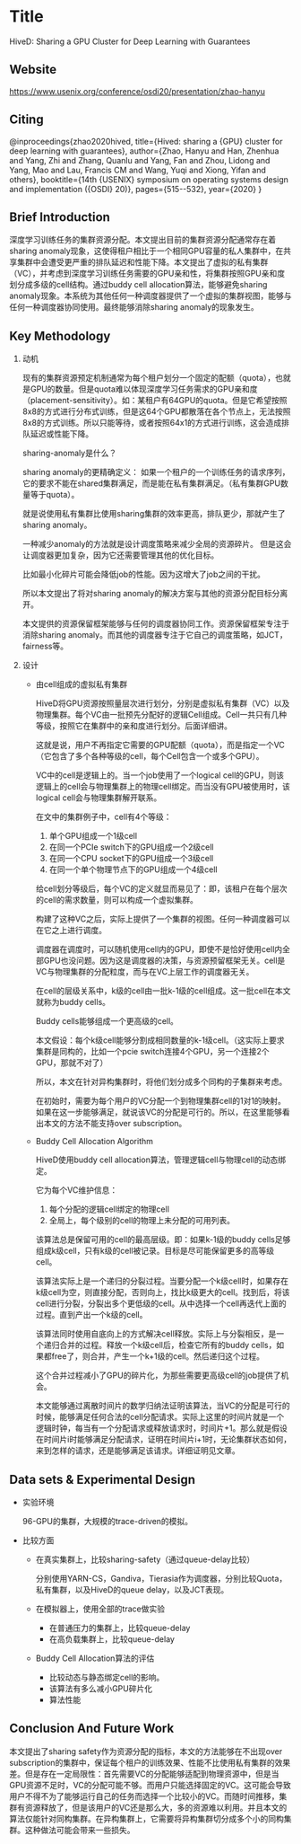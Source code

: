 # Title

<!-- 此部分是论文标题-->
HiveD: Sharing a GPU Cluster for Deep Learning with Guarantees

## Website
<!-- 网址，有DOI的建议用DOI地址-->
https://www.usenix.org/conference/osdi20/presentation/zhao-hanyu

## Citing

<!-- 引用格式，建议使用latex格式-->
@inproceedings{zhao2020hived,
  title={Hived: sharing a $\{$GPU$\}$ cluster for deep learning with guarantees},
  author={Zhao, Hanyu and Han, Zhenhua and Yang, Zhi and Zhang, Quanlu and Yang, Fan and Zhou, Lidong and Yang, Mao and Lau, Francis CM and Wang, Yuqi and Xiong, Yifan and others},
  booktitle={14th $\{$USENIX$\}$ symposium on operating systems design and implementation ($\{$OSDI$\}$ 20)},
  pages={515--532},
  year={2020}
}

## Brief Introduction

<!-- 通过三五句话描述这篇文章，包括 1. 论文的应用场景；2. 论文克服已有方法的局限性；3. 论文主要的技术手段； 4. 论文的预期结果 -->
深度学习训练任务的集群资源分配。本文提出目前的集群资源分配通常存在着sharing anomaly现象，这使得租户相比于一个相同GPU容量的私人集群中，在共享集群中会遭受更严重的排队延迟和性能下降。本文提出了虚拟的私有集群（VC），并考虑到深度学习训练任务需要的GPU亲和性，将集群按照GPU亲和度划分成多级的cell结构。通过buddy cell allocation算法，能够避免sharing anomaly现象。本系统为其他任何一种调度器提供了一个虚拟的集群视图，能够与任何一种调度器协同使用。最终能够消除sharing anomaly的现象发生。

## Key Methodology

<!-- 分点写，论述论文中主要技术手段的实施过程 -->
1. 动机

    现有的集群资源预定机制通常为每个租户划分一个固定的配额（quota），也就是GPU的数量。但是quota难以体现深度学习任务需求的GPU亲和度（placement-sensitivity）。如：某租户有64GPU的quota。但是它希望按照8x8的方式进行分布式训练，但是这64个GPU都散落在各个节点上，无法按照8x8的方式训练。所以只能等待，或者按照64x1的方式进行训练，这会造成排队延迟或性能下降。

    sharing-anomaly是什么？

    sharing anomaly的更精确定义：
    如果一个租户的一个训练任务的请求序列，它的要求不能在shared集群满足，而是能在私有集群满足。（私有集群GPU数量等于quota）。

    就是说使用私有集群比使用sharing集群的效率更高，排队更少，那就产生了sharing anomaly。

    一种减少anomaly的方法就是设计调度策略来减少全局的资源碎片。
    但是这会让调度器更加复杂，因为它还需要管理其他的优化目标。

    比如最小化碎片可能会降低job的性能。因为这增大了job之间的干扰。

    所以本文提出了将对sharing anomaly的解决方案与其他的资源分配目标分离开。

    本文提供的资源保留框架能够与任何的调度器协同工作。资源保留框架专注于消除sharing anomaly。而其他的调度器专注于它自己的调度策略，如JCT，fairness等。

2. 设计

    - 由cell组成的虚拟私有集群

        HiveD将GPU资源按照量层次进行划分，分别是虚拟私有集群（VC）以及物理集群。每个VC由一批预先分配好的逻辑Cell组成。Cell一共只有几种等级，按照它在集群中的亲和度进行划分。后面详细讲。

        这就是说，用户不再指定它需要的GPU配额（quota），而是指定一个VC（它包含了多个各种等级的cell，每个Cell包含一个或多个GPU）。

        VC中的cell是逻辑上的。当一个job使用了一个logical cell的GPU，则该逻辑上的cell会与物理集群上的物理cell绑定。而当没有GPU被使用时，该logical cell会与物理集群解开联系。

        在文中的集群例子中，cell有4个等级：
        1. 单个GPU组成一个1级cell
        2. 在同一个PCIe switch下的GPU组成一个2级cell
        3. 在同一个CPU socket下的GPU组成一个3级cell
        4. 在同一个单个物理节点下的GPU组成一个4级cell

        给cell划分等级后，每个VC的定义就显而易见了：即，该租户在每个层次的cell的需求数量，则可以构成一个虚拟集群。

        构建了这种VC之后，实际上提供了一个集群的视图。任何一种调度器可以在它之上进行调度。

        调度器在调度时，可以随机使用cell内的GPU，即使不是恰好使用cell内全部GPU也没问题。因为这是调度器的决策，与资源预留框架无关。cell是VC与物理集群的分配粒度，而与在VC上层工作的调度器无关。

        在cell的层级关系中，k级的cell由一批k-1级的cell组成。这一批cell在本文就称为buddy cells。
    
        Buddy cells能够组成一个更高级的cell。

        本文假设：每个k级cell能够分割成相同数量的k-1级cell。（这实际上要求集群是同构的，比如一个pcie switch连接4个GPU，另一个连接2个GPU，那就不对了）

        所以，本文在针对异构集群时，将他们划分成多个同构的子集群来考虑。

        在初始时，需要为每个用户的VC分配一个到物理集群cell的1对1的映射。如果在这一步能够满足，就说该VC的分配是可行的。所以，在这里能够看出本文的方法不能支持over subscription。

    - Buddy Cell Allocation Algorithm

        HiveD使用buddy cell allocation算法，管理逻辑cell与物理cell的动态绑定。
        
        它为每个VC维护信息：
        1. 每个分配的逻辑cell绑定的物理cell
        2. 全局上，每个级别的cell的物理上未分配的可用列表。

        该算法总是保留可用的cell的最高层级。即：如果k-1级的buddy cells足够组成k级cell，只有k级的cell被记录。目标是尽可能保留更多的高等级cell。

        该算法实际上是一个递归的分裂过程。当要分配一个k级cell时，如果存在k级cell为空，则直接分配，否则向上，找比k级更大的cell。找到后，将该cell进行分裂，分裂出多个更低级的cell。从中选择一个cell再迭代上面的过程。直到产出一个k级的cell。

        该算法同时使用自底向上的方式解决cell释放。实际上与分裂相反，是一个递归合并的过程。释放一个k级cell后，检查它所有的buddy cells，如果都free了，则合并，产生一个k+1级的cell。然后递归这个过程。
        
        这个合并过程减小了GPU的碎片化，为那些需要更高级cell的job提供了机会。

        本文能够通过离散时间片的数学归纳法证明该算法，当VC的分配是可行的时候，能够满足任何合法的cell分配请求。实际上这里的时间片就是一个逻辑时钟，每当有一个分配请求或释放请求时，时间片+1。那么就是假设在时间片i时能够满足分配请求，证明在时间片i+1时，无论集群状态如何，来到怎样的请求，还是能够满足该请求。详细证明见文章。


## Data sets & Experimental Design

<!-- 撰写实验环境的设置，实验的对象，实验的比较方面，以及实验的结果（不要列举数据，要概括谈） -->
- 实验环境
    
    96-GPU的集群，大规模的trace-driven的模拟。

- 比较方面

    - 在真实集群上，比较sharing-safety（通过queue-delay比较）
        
        分别使用YARN-CS，Gandiva，Tierasia作为调度器，分别比较Quota，私有集群，以及HiveD的queue delay，以及JCT表现。

    - 在模拟器上，使用全部的trace做实验

        - 在普通压力的集群上，比较queue-delay
        - 在高负载集群上，比较queue-delay

    - Buddy Cell Allocation算法的评估

        - 比较动态与静态绑定cell的影响。
        - 该算法有多么减小GPU碎片化
        - 算法性能

## Conclusion And Future Work
本文提出了sharing safety作为资源分配的指标，本文的方法能够在不出现over subscription的集群中，保证每个租户的训练效果、性能不比使用私有集群的效果差。但是存在一定局限性：首先需要VC的分配能够适配到物理资源中，但是当GPU资源不足时，VC的分配可能不够。而用户只能选择固定的VC。这可能会导致用户不得不为了能够运行自己的任务而选择一个比较小的VC。而随时间推移，集群有资源释放了，但是该用户的VC还是那么大，多的资源难以利用。并且本文的算法仅能针对同构集群。在异构集群上，它需要将异构集群切分成多个小的同构集群。这种做法可能会带来一些损失。
<!-- 作者或者阅读者对本文工作的总结，以及未来可能的改进方向 -->
